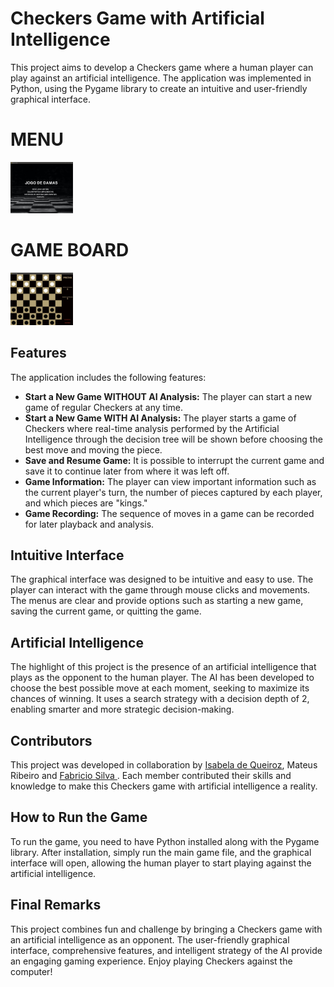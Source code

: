 # Checkers Game with Artificial Intelligence

This project aims to develop a Checkers game where a human player can play against an artificial intelligence. The application was implemented in Python, using the Pygame library to create an intuitive and user-friendly graphical interface.

# MENU
<img width="100px" src="./Imagem/designMenu.jpg" alt="DESIGN MENU" target="_blank">

# GAME BOARD
<img width="100px" src="./Imagem/designTabuleiro.jpg" alt="DESIGN CHESSBOARD" target="_blank">

## Features

The application includes the following features:

- **Start a New Game WITHOUT AI Analysis:** The player can start a new game of regular Checkers at any time.
- **Start a New Game WITH AI Analysis:** The player starts a game of Checkers where real-time analysis performed by the Artificial Intelligence through the decision tree will be shown before choosing the best move and moving the piece.
- **Save and Resume Game:** It is possible to interrupt the current game and save it to continue later from where it was left off.
- **Game Information:** The player can view important information such as the current player's turn, the number of pieces captured by each player, and which pieces are "kings."
- **Game Recording:** The sequence of moves in a game can be recorded for later playback and analysis.

## Intuitive Interface

The graphical interface was designed to be intuitive and easy to use. The player can interact with the game through mouse clicks and movements. The menus are clear and provide options such as starting a new game, saving the current game, or quitting the game.

## Artificial Intelligence

The highlight of this project is the presence of an artificial intelligence that plays as the opponent to the human player. The AI has been developed to choose the best possible move at each moment, seeking to maximize its chances of winning. It uses a search strategy with a decision depth of 2, enabling smarter and more strategic decision-making.

## Contributors

This project was developed in collaboration by <a href="https://github.com/isabela-code"> Isabela de Queiroz</a>, Mateus Ribeiro and <a href="https://github.com/FafizDev"> Fabricio Silva </a>. Each member contributed their skills and knowledge to make this Checkers game with artificial intelligence a reality.

## How to Run the Game

To run the game, you need to have Python installed along with the Pygame library. After installation, simply run the main game file, and the graphical interface will open, allowing the human player to start playing against the artificial intelligence.

## Final Remarks

This project combines fun and challenge by bringing a Checkers game with an artificial intelligence as an opponent. The user-friendly graphical interface, comprehensive features, and intelligent strategy of the AI provide an engaging gaming experience. Enjoy playing Checkers against the computer!